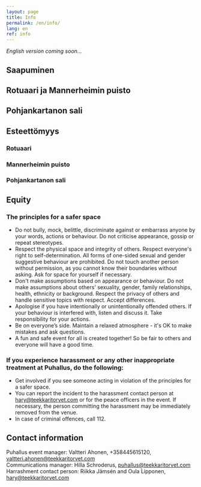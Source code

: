 ```yaml
---
layout: page
title: Info
permalink: /en/info/
lang: en
ref: info
---
```

*English version coming soon...*

## Saapuminen

## Rotuaari ja Mannerheimin puisto

## Pohjankartanon sali

## Esteettömyys

### Rotuaari

### Mannerheimin puisto

### Pohjankartanon sali

## Equity

### The principles for a safer space
* Do not bully, mock, belittle, discriminate against or embarrass anyone by your words, actions or behaviour. Do not criticise appearance, gossip or repeat stereotypes. 
* Respect the physical space and integrity of others. Respect everyone's right to self-determination. All forms of one-sided sexual and gender suggestive behaviour are prohibited. Do not touch another person without permission, as you cannot know their boundaries without asking. Ask for space for yourself if necessary.
* Don't make assumptions based on appearance or behaviour. Do not make assumptions about others' sexuality, gender, family relationships, health, ethnicity or background. Respect the privacy of others and handle sensitive topics with respect. Accept differences. 
* Apologise if you have intentionally or unintentionally offended others. If your behaviour is interfered with, listen and discuss it. Take responsibility for your actions. 
* Be on everyone’s side. Maintain a relaxed atmosphere - it's OK to make mistakes and ask questions.
* A fun and safe event for all is created together! So be fair to others and everyone will have a good time.

### If you experience harassment or any other inappropriate treatment at Puhallus, do the following:
* Get involved if you see someone acting in violation of the principles for a safer space. 
* You can report the incident to the harassment contact person at [hary@teekkaritorvet.com](mailto:hary@teekkaritorvet.com) or for the peace officers in the event. If necessary, the person committing the harassment may be immediately removed from the venue.
* In case of criminal offences, call 112.


## Contact information

Puhallus event manager: Valtteri Ahonen, +358445615120, [valtteri.ahonen@teekkaritorvet.com](mailto:valtteri.ahonen@teekkaritorvet.com) <br>
Communications manager: Hilla Schroderus, [puhallus@teekkaritorvet.com](mailto:puhallus@teekkaritorvet.com) <br>
Harrashment contact person: Riikka Jämsén and Oula Lipponen, [hary@teekkaritorvet.com](mailto:hary@teekkaritorvet.com)
